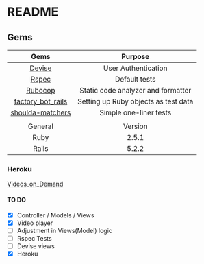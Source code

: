 # README

## Gems

| Gems  | Purpose |
| :---: |:-------:|
| [Devise](https://github.com/plataformatec/devise) | User Authentication |
| [Rspec](https://github.com/rspec/rspec-rails) | Default tests |
| [Rubocop](https://github.com/rubocop-hq/rubocop) | Static code analyzer and formatter |
| [factory_bot_rails](https://github.com/thoughtbot/factory_bot_rails) | Setting up Ruby objects as test data |
| [shoulda-matchers](https://github.com/thoughtbot/shoulda-matchers) | Simple one-liner tests |
|  |  |
| General | Version |
| Ruby  | 2.5.1 |
| Rails | 5.2.2 |

### Heroku
[Videos_on_Demand](https://videos-on-demand.herokuapp.com/)

#### TO DO
- [x] Controller / Models / Views
- [x] Video player
- [ ] Adjustment in Views(Model) logic
- [ ] Rspec Tests
- [ ] Devise views
- [x] Heroku